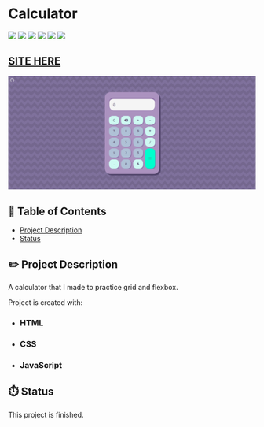 # Calculator

![](https://img.shields.io/github/forks/isabdch/calculator?color=%2304b8ff&style=for-the-badge)
![](https://img.shields.io/github/languages/count/isabdch/calculator?color=%2304b8ff&style=for-the-badge)
![](https://img.shields.io/github/repo-size/isabdch/calculator?color=%2304b8ff&style=for-the-badge)
![](https://img.shields.io/github/issues/isabdch/calculator?color=%2304b8ff&style=for-the-badge)
![](https://img.shields.io/github/stars/isabdch/calculator?color=%2304b8ff&style=for-the-badge)
![](https://img.shields.io/github/license/isabdch/calculator?color=%2304b8ff&style=for-the-badge)

 ## [SITE HERE](https://isabdch.github.io/calculator/)
![](images/screenshot.png)

## 📖 Table of Contents

- [Project Description](#project-description)
- [Status](#status)

## ✏️ Project Description

A calculator that I made to practice grid and flexbox. 

Project is created with:

- ### HTML

- ### CSS

- ### JavaScript

## ⏱️ Status

This project is finished.
